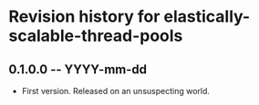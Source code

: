 # Revision history for elastically-scalable-thread-pools

## 0.1.0.0 -- YYYY-mm-dd

* First version. Released on an unsuspecting world.
